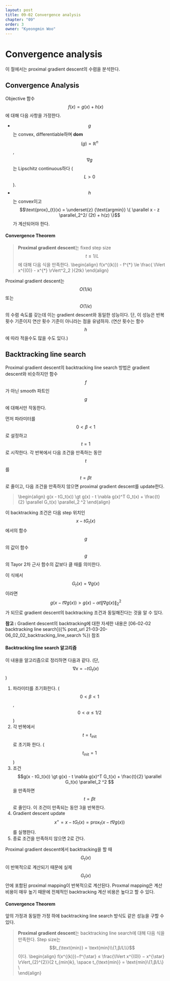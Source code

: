 ```yaml
---
layout: post
title: 09-02 Convergence analysis
chapter: "09"
order: 3
owner: "Kyeongmin Woo"
---
```


# Convergence analysis
이 절에서는 proximal gradient descent의 수렴을 분석한다. 

## Convergence Analysis
Objective 함수 $$f(x) = g(x) + h(x)$$에 대해 다음 사항을 가정한다.

* $$g$$는 convex, differentiable하며 **dom**$$(g) = \mathbb{R}^n$$, $$\nabla g$$는 Lipschitz continuous하다 ($$L \gt 0$$).
* $$h$$는 convex이고 $$\text{prox}_{t}(x) = \underset{z} {\text{argmin}} \{ \parallel x - z \parallel_2^2/ (2t) + h(z) \}$$가 계산되어야 한다.

#### Convergence Theorem
> **Proximal gradient descent**는 fixed step size $$t \le 1/L$$에 대해 다음 식을 만족한다. 
>\begin{align}
f(x^{(k)}) - f^{\*} \le  \frac{ \lVert x^{(0)} - x^{\*} \rVert^2\_2 }{2tk}
\end{align}

Proximal gradient descent는 $$O(1/k)$$ 또는 $$O(1/\epsilon)$$의 수렴 속도를 갖는데 이는 gradient descent와 동일한 성능이다. 단, 이 성능은 반복 횟수 기준이지 연산 횟수 기준이 아니라는 점을 유념하자. (연산 횟수는 함수 $$h$$에 따라 적을수도 많을 수도 있다.)

## Backtracking line search
Proximal gradient descent의 backtracking line search 방법은 gradient descent와 비슷하지만 함수 $$f$$가 아닌 smooth 파트인 $$g$$에 대해서만 작동한다. 

먼저 파라미터를 $$0 \lt \beta \lt 1$$로 설정하고 $$t=1$$로 시작한다. 각 반복에서 다음 조건을 만족하는 동안 $$t$$를 $$t = \beta t$$로 줄이고, 다음 조건을 만족하지 않으면  proximal gradient descent를 update한다.
> \begin{align}
g(x - tG_t(x)) \gt g(x) - t \nabla g(x)^T G_t(x) + \frac{t}{2} \parallel G_t(x) \parallel_2 ^2
\end{align}

이 backtracking 조건은 다음 step 위치인 $$x - tG_t(x)$$에서의 함수 $$g$$의 값이 함수 $$g$$의 Tayor 2차 근사 함수의 값보다 클 때를 의미한다.

이 식에서 $$G_t(x) = \nabla g(x)$$이라면 $$g(x - t \nabla g(x)) \gt g(x) - \alpha t \lVert \nabla g(x) \rVert_2^2 $$가 되므로 gradient descent의 backtracking 조건과 동일해진다는 것을 알 수 있다. 

**참고 :** Gradient descent의 backtracking에 대한 자세한 내용은 [06-02-02 backtracking line search]({% post_url 21-03-20-06_02_02_backtracking_line_search %}) 참조

#### Backtracking line search 알고리즘
이 내용을 알고리즘으로 정리하면 다음과 같다. (단, $$\nabla x = - t G_t(x)$$)

1. 파라미터를 초기화한다. ($$0 \lt \beta \lt 1$$, $$0 \lt \alpha \le 1/2$$)
2. 각 반복에서 $$t = t_{\text{init}}$$로 초기화 한다. ($$t_{\text{init}} = 1$$)
3. 조건 $$g(x - tG_t(x)) \gt g(x) - t \nabla g(x)^T G_t(x) + \frac{t}{2} \parallel G_t(x) \parallel_2 ^2 $$을 만족하면 $$t = \beta t$$로 줄인다. 이 조건이 만족되는 동안 3을 반복한다.
4. Gradient descent update $$ x^+ = x - t G_t(x) = \text{prox}_t(x - t \nabla g(x))$$를 실행한다.
5. 종료 조건을 만족하지 않으면 2로 간다.

Proximal gradient descent에서 backtracking을 할 때 $$G_t(x)$$이 반복적으로 계산되기 때문에 실제  $$G_t(x)$$ 안에 포함된 proximal mapping이 반복적으로 계산된다. Proxmal mapping은 계산 비용이 매우 높기 때문에 전체적인 backtracking 계산 비용은 높다고 할 수 있다.

#### Convergence Theorem
앞의 가정과 동일한 가정 하에 backtracking line search 방식도 같은 성능을 구할 수 있다.

>**Proximal gradient descent**는 backtracking line search에 대해 다음 식을 만족한다. Step size는 $$t_{\text{min}} = \text{min}\\{1,β/L\\}$$이다.
> \begin{align}
f(x^{(k)})−f^{\star} ≤ \frac{\lVert x^{(0)} − x^{\star} \rVert_{2}^{2}}{2 t_{min}k}, \space t_{\text{min}} = \text{min}\\{1,β/L\\} \\\
\end{align}
